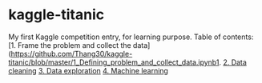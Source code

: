 # kaggle-titanic
My first Kaggle competition entry, for learning purpose. 
Table of contents:
[1. Frame the problem and collect the data](https://github.com/Thang30/kaggle-titanic/blob/master/1_Defining_problem_and_collect_data.ipynb1. 
[2. Data cleaning](https://github.com/Thang30/kaggle-titanic/blob/master/2_data_wrangling.ipynb)
[3. Data exploration](https://github.com/Thang30/kaggle-titanic/blob/master/3_Data_exploration.ipynb)
[4. Machine learning](https://github.com/Thang30/kaggle-titanic/blob/master/4_Machine_Learning_and_deployment.ipynb)
